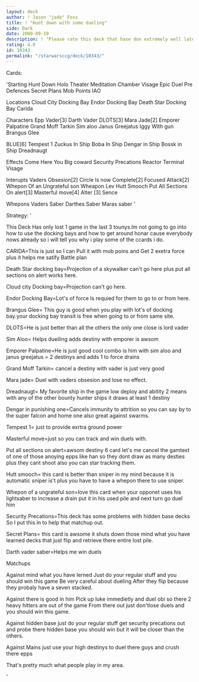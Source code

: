 ```yaml
---
layout: deck
author: ! Jason "jade" Foss
title: ! "Hunt down with some dueling"
side: Dark
date: 2000-09-10
description: ! "Please rate this deck that hase don extremely well lately for me."
rating: 4.0
id: 10343
permalink: "/starwarsccg/deck/10343/"
---
```

Cards: 

'Starting
Hunt Down
Holo Theater
Meditation Chamber
Visage
Epic Duel
Pre Defences
Secret Plans
Mob Points
IAO

Locations
Cloud City Docking Bay
Endor Docking Bay
Death Star Docking Bay
Carida

Characters
Epp Vader[3]
Darth Vader DLOTS[3]
Mara Jade[2]
Emporer Palpatine
Grand Moff Tarkin
Sim aloo
Janus Greejatus
Iggy With gun
Brangus Glee

BLUE[6]
Tempest 1
Zuckus In Ship
Boba In Ship
Dengar in Ship
Bossk in Ship
Dreadnaugt

Effects
Come Here You Big coward
Security Precations
Reactor Terminal
Visage

Interupts
Vaders Obsesion[2]
Circle Is now Complete[2]
Focused Attack[2]
Whepon Of an Ungrateful son
Wheapon Lev
Hutt Smooch
Put All Sections On alert[3]
Masterful move[4]
Alter [3]
Sence

Whepons
Vaders Saber
Darthes Saber
Maras saber
'

Strategy: '

This Deck Has only lost 1 game in the last 3 tounys.Im not going to go into how to use the docking bays and how to get around honar cause everybody nows already so i will tell you why i play some of the ccards i do.

CARIDA=This is just so I can Pull it with mob poins and Get 2 exetra force plus it helps me satify Battle plan

Death Star docking bay=Projection of a skywalker can't go here plus put all sections on alert works here.

Cloud city Docking bay=Projection can't go here.

Endor Docking Bay=Lot's of force Is requied for them  to go to or from here.

Brangus Glee= This guy is good when you play with lot's of docking bay.your docking bay transit is free when going to or from same site.

DLOTS=He is just better than all the others the only one close is lord vader

Sim Aloo= Helps dueiling adds destiny with emporer is awsom

Emporer Palpatine=He is just good cool combo is him with sim aloo and janus greejatus = 2 destinys and adds 1 to force drains

Grand Moff Tarkin= cancel a destiny with vader is just very good

Mara jade= Duel with vaders obsesion and lose no effect.

Dreadnaugt= My favorite ship in the game low deploy and abitity 2 means with any of the other bounty hunter ships it draws at least 1 destiny

Dengar in punishing one=Cancels immunity to attrition so you can say by to the super falcon and home one also great against swarms.

Tempest 1= just to provide exrtra ground power

Masterful move=just so you can track and win duels
with.

Put all sections on alert=awsom destiny 6 card let's me cancel the gamtext of one of those anoying epps like han so they dont draw as many desties plus they cant shoot also you can star tracking them.

Hutt smooch= this card is better than sniper in my mind because it is automatic sniper is't plus you have to have a whepon there to use sniper.

Whepon of a ungrateful son=love this card when your opponet uses his lightsaber to increase a drain put it in his used pile and next turn go duel him

Security Precations=This deck has some problems with hidden base decks So I put this in to help that matchup out.

Secret Plans= this card is awsome it shuts down those mind what you have learned decks that just flip and retrieve there entire lost pile.

Darth vader saber=Helps me win duels

Matchups

Against mind what you have lerned
Just do your regular stuff and you should win this game Be very careful about dueling After they flip because they probaly have a seven stacked.

Against there is good in him
Pick up luke immedietly and duel obi so
there 2 heavy hitters are out of the game
From there out just don'tlose duels and you should win this game.

Against hidden base
just do your regular stuff get security
precations out and probe there hidden base
you should win but it will be closer than the
others.

Against Mains
just use your high destinys to duel there guys and crush there epps

That's pretty much what people play in my area.






'
